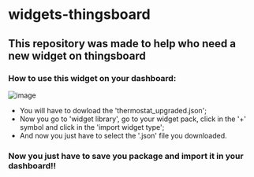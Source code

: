 # widgets-thingsboard
 
## This repository was made to help who need a new widget on thingsboard

### How to use this widget on your dashboard:

![image](https://github.com/nicolas-davila/widgets-thingsboard/assets/123404361/2551257a-42c5-498b-b5e3-7e9bb08f5880)

- You will have to dowload the 'thermostat_upgraded.json';
- Now you go to 'widget library', go to your widget pack, click in the '+' symbol and click in the 'import widget type';
- And now you just have to select the '.json' file you downloaded.

### Now you just have to save you package and import it in your dashboard!!
